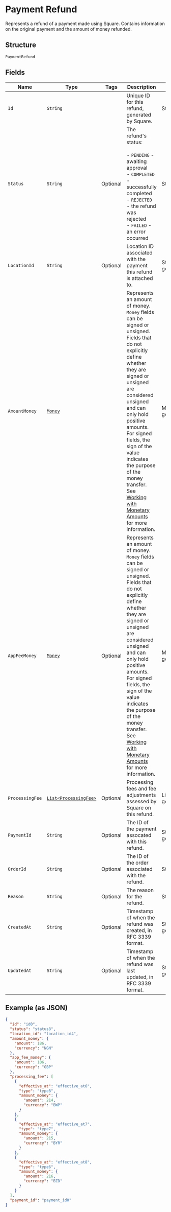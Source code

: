 
# Payment Refund

Represents a refund of a payment made using Square. Contains information on
the original payment and the amount of money refunded.

## Structure

`PaymentRefund`

## Fields

| Name | Type | Tags | Description | Getter |
|  --- | --- | --- | --- | --- |
| `Id` | `String` |  | Unique ID for this refund, generated by Square. | String getId() |
| `Status` | `String` | Optional | The refund's status:<br><br>- `PENDING` - awaiting approval<br>- `COMPLETED` - successfully completed<br>- `REJECTED` - the refund was rejected<br>- `FAILED` - an error occurred | String getStatus() |
| `LocationId` | `String` | Optional | Location ID associated with the payment this refund is attached to. | String getLocationId() |
| `AmountMoney` | [`Money`](/doc/models/money.md) |  | Represents an amount of money. `Money` fields can be signed or unsigned.<br>Fields that do not explicitly define whether they are signed or unsigned are<br>considered unsigned and can only hold positive amounts. For signed fields, the<br>sign of the value indicates the purpose of the money transfer. See<br>[Working with Monetary Amounts](https://developer.squareup.com/docs/build-basics/working-with-monetary-amounts)<br>for more information. | Money getAmountMoney() |
| `AppFeeMoney` | [`Money`](/doc/models/money.md) | Optional | Represents an amount of money. `Money` fields can be signed or unsigned.<br>Fields that do not explicitly define whether they are signed or unsigned are<br>considered unsigned and can only hold positive amounts. For signed fields, the<br>sign of the value indicates the purpose of the money transfer. See<br>[Working with Monetary Amounts](https://developer.squareup.com/docs/build-basics/working-with-monetary-amounts)<br>for more information. | Money getAppFeeMoney() |
| `ProcessingFee` | [`List<ProcessingFee>`](/doc/models/processing-fee.md) | Optional | Processing fees and fee adjustments assessed by Square on this refund. | List<ProcessingFee> getProcessingFee() |
| `PaymentId` | `String` | Optional | The ID of the payment assocated with this refund. | String getPaymentId() |
| `OrderId` | `String` | Optional | The ID of the order associated with the refund. | String getOrderId() |
| `Reason` | `String` | Optional | The reason for the refund. | String getReason() |
| `CreatedAt` | `String` | Optional | Timestamp of when the refund was created, in RFC 3339 format. | String getCreatedAt() |
| `UpdatedAt` | `String` | Optional | Timestamp of when the refund was last updated, in RFC 3339 format. | String getUpdatedAt() |

## Example (as JSON)

```json
{
  "id": "id0",
  "status": "status8",
  "location_id": "location_id4",
  "amount_money": {
    "amount": 186,
    "currency": "NGN"
  },
  "app_fee_money": {
    "amount": 106,
    "currency": "GBP"
  },
  "processing_fee": [
    {
      "effective_at": "effective_at6",
      "type": "type8",
      "amount_money": {
        "amount": 214,
        "currency": "BWP"
      }
    },
    {
      "effective_at": "effective_at7",
      "type": "type7",
      "amount_money": {
        "amount": 215,
        "currency": "BYR"
      }
    },
    {
      "effective_at": "effective_at8",
      "type": "type6",
      "amount_money": {
        "amount": 216,
        "currency": "BZD"
      }
    }
  ],
  "payment_id": "payment_id0"
}
```

